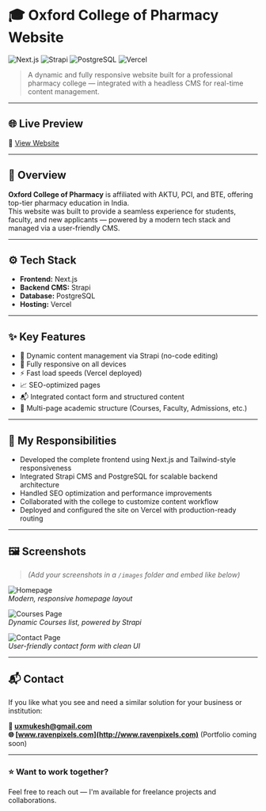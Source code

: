 # 🎓 Oxford College of Pharmacy Website

![Next.js](https://img.shields.io/badge/Next.js-000?style=for-the-badge&logo=next.js&logoColor=white)
![Strapi](https://img.shields.io/badge/Strapi-2E7EEA?style=for-the-badge&logo=strapi&logoColor=white)
![PostgreSQL](https://img.shields.io/badge/PostgreSQL-316192?style=for-the-badge&logo=postgresql&logoColor=white)
![Vercel](https://img.shields.io/badge/Vercel-000000?style=for-the-badge&logo=vercel&logoColor=white)

> A dynamic and fully responsive website built for a professional pharmacy college — integrated with a headless CMS for real-time content management.

---

## 🌐 Live Preview
🔗 [View Website](https://oxford-college-of-pharmacy.vercel.app/)

---

## 📝 Overview

**Oxford College of Pharmacy** is affiliated with AKTU, PCI, and BTE, offering top-tier pharmacy education in India.  
This website was built to provide a seamless experience for students, faculty, and new applicants — powered by a modern tech stack and managed via a user-friendly CMS.

---

## ⚙️ Tech Stack

- **Frontend:** Next.js
- **Backend CMS:** Strapi
- **Database:** PostgreSQL
- **Hosting:** Vercel

---

## ✨ Key Features

- 🔄 Dynamic content management via Strapi (no-code editing)
- 📱 Fully responsive on all devices
- ⚡ Fast load speeds (Vercel deployed)
- 📈 SEO-optimized pages
- 📬 Integrated contact form and structured content
- 📂 Multi-page academic structure (Courses, Faculty, Admissions, etc.)

---

## 💼 My Responsibilities

- Developed the complete frontend using Next.js and Tailwind-style responsiveness
- Integrated Strapi CMS and PostgreSQL for scalable backend architecture
- Handled SEO optimization and performance improvements
- Collaborated with the college to customize content workflow
- Deployed and configured the site on Vercel with production-ready routing

---

## 🖼️ Screenshots

> *(Add your screenshots in a `/images` folder and embed like below)*

![Homepage](./images/homepage.jpg)  
*Modern, responsive homepage layout*

![Courses Page](./images/courses.jpg)  
*Dynamic Courses list, powered by Strapi*

![Contact Page](./images/contact.jpg)  
*User-friendly contact form with clean UI*

---

## 📬 Contact

If you like what you see and need a similar solution for your business or institution:

**📧 uxmukesh@gmail.com**  
**🌐 [www.ravenpixels.com](http://www.ravenpixels.com)** (Portfolio coming soon)

---

### ⭐ Want to work together?
Feel free to reach out — I'm available for freelance projects and collaborations.


